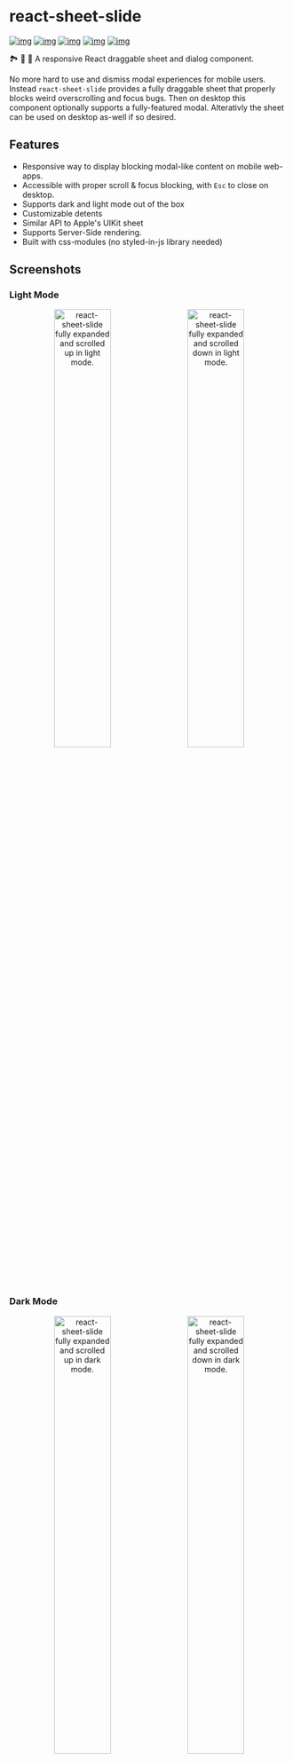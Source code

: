 # react-sheet-slide

[![img](https://github.com/woofers/react-sheet-slide/workflows/build/badge.svg)](https://github.com/woofers/react-sheet-slide/actions) [![img](https://badge.fury.io/js/react-sheet-slide.svg)](https://www.npmjs.com/package/react-sheet-slide) [![img](https://img.shields.io/npm/dt/react-sheet-slide.svg)](https://www.npmjs.com/package/react-sheet-slide) [![img](https://badgen.net/bundlephobia/minzip/react-sheet-slide)](https://bundlephobia.com/result?p=react-sheet-slide) [![img](https://img.shields.io/npm/l/react-sheet-slide.svg)](https://github.com/woofers/react-sheet-slide/blob/main/LICENSE)

🏞️ 🎢 🛝 A responsive React draggable sheet and dialog component.

No more hard to use and dismiss modal experiences for mobile users.
Instead `react-sheet-slide` provides a fully draggable sheet
that properly blocks weird overscrolling and focus bugs.  Then on desktop
this component optionally supports a fully-featured modal.
Alterativly the sheet can be used on desktop as-well if so desired.

## Features

- Responsive way to display blocking modal-like content on mobile web-apps.
- Accessible with proper scroll & focus blocking, with `Esc` to close on desktop.
- Supports dark and light mode out of the box
- Customizable detents
- Similar API to Apple's UIKit sheet
- Supports Server-Side rendering.
- Built with css-modules (no styled-in-js library needed)

## Screenshots

<h3>Light Mode</h3>
<p align="center">
  <img src="/screenshots/light-mode-1.png" width="45%" alt="react-sheet-slide fully expanded and scrolled up in light mode." />    <img src="/screenshots/light-mode-2.png" width="45%" alt="react-sheet-slide fully expanded and scrolled down in light mode." />
</p>
<h3>Dark Mode</h3>
<p align="center">
  <img src="/screenshots/dark-mode-1.png" width="45%" alt="react-sheet-slide fully expanded and scrolled up in dark mode." />    <img src="/screenshots/dark-mode-2.png" width="45%" alt="react-sheet-slide fully expanded and scrolled down in dark mode." />
</p>


https://user-images.githubusercontent.com/7284672/174498349-04c57aba-9a94-41a5-ac46-92206120ff9e.mov

https://user-images.githubusercontent.com/7284672/174498361-39b9196a-93ab-45ea-bba8-31cc48c02025.mov

## Installation

**Yarn**

```yarn
yarn add react-sheet-slide @react-spring/web@^9 @use-gesture/react@^10
```

**npm**

```npm
npm install react-sheet-slide @react-spring/web@^9 @use-gesture/react@^10
```

## Motivation

This library is largely based on the fantastic [react-spring-bottom-sheet](https://github.com/stipsan/react-spring-bottom-sheet).  While [react-spring-bottom-sheet](https://github.com/stipsan/react-spring-bottom-sheet) is much more feature-packed than `react-sheet-slide`, supporting more props like many different callbacks on sheet snap start/end.
However the extra dependencies like `xstate` and the `resize-observer` polyfill can lead to a larger bundle size.
Also using `react-spring` as a dependencies instead of a peer dependencies limits users of the library from
controlling the version of `react-spring` they use. It can also lead to 2 versions of `react-spring` being bundled,
if the user is using a newer or older major version than the library.

By simplifying the API these libraries can be removed, and by moving `react-spring` to a peer dependencies
makes the library have a much lighther footprint.  Also `react-sheet-slide` includes a
dark mode and a fully-featured desktop modal that can be enabled for non-mobile users.
It also adds support for a backdrop animation similar to Apple's UIKit.

## Usage

```jsx
import React, { useState, useRef } from 'react'
import { Sheet, Header, Content, Footer, detents, Portal } from 'react-sheet-slide'
import 'react-sheet-slide/style.css'

const App = () => {
  const [open, setOpen] = useState(false)
  const ref = useRef()
  return (
    <div className="rss-backdrop" style={{ background: '#f7f8f8', minHeight: '100vh' }}>
      <button type="button" onClick={() => setOpen(true)} style={{ display: 'flex', margin: '28px auto 0' }}>
        Open sheet
      </button>
      <Portal>
        <Sheet
          ref={ref}
          open={open}
          onDismiss={() => setOpen(false)}
          onClose={() => {
            console.log('Component unmounted')
          }}
          selectedDetent={detents.large}
          detents={props => [
            detents.large(props),
            detents.fit(props)
          ]}
          useDarkMode={false}
          useModal={false}
          scrollingExpands={true}
        >
          <Header>Title</Header>
          <Content>
            <div style={{ padding: '54px 16px 24px' }}>
              <div>Add more storage to keep everything on online</div>
              <div>
                Online includes plenty of storage to keep all your data safe and
                features to protect your privacy.
              </div>
              <div>Learn More About Online</div>
            </div>
          </Content>
          <Footer>
            <button type="button" onClick={() => setOpen(false)}>
              Close
            </button>
          </Footer>
        </Sheet>
      </Portal>
    </div>
  )
}
```

`react-sheet-slide` includes a `Portal` component however other portal can be used like
`@reach/portal` or `@mui/base`.  The one included is just of modified version of `@reach/portal` however with support for string refs and defaults to `body`.

`rss-backdrop` is required to apply to the sheet backdrop effect.  Omitting it will disable any backdrop styles on the sheet.
`react-sheet-slide` will also set a `body` background when the sheet is open to create the inset for the backdrop effect.
As such it is recommended to apply the background to a top level `div` or other container, in addition to the `body`.
If you want to keep your `body` background, use `!important`.

## Props

- `open`

  Set if the sheet is open.  When this prop is changed the sheet
  will animate and the unmount/remount.  When the component fully unmounts, `onClose` will be called.

- `onDismiss`

  Called when the sheet is dragged down or the user clicks on the backdrop.  Also called when the user presses `Esc`.
  This method should include `setOpen(false)` to ensure `open` is false.  Otherwise the sheet may not close properly.

- `onClose`

  Called when the sheet finishes the close animation and is fully unmounted.

- `selectedDetent`

  The default detent size that the sheet will open to.

- `detents`

  List of available detents that the sheet will catch on.  Reccomened to set to either `detents.large` or `props => [detents.large(props), detents.medium(props)]`
  to mimic the UIKit behaviour however can be customized using the callback.

- `useDarkMode`

  Prop to control if dark mode is enabled.  By default this will use the system `prefers-color-scheme`.

- `useModal`

  Prop to control when a modal should be used instead of a sheet.  If your app will likely only be used on mobile `useModal={false}` is reccomened.
  Otherwise it will default to true on any device larger than `(max-width: 640px)` to use a modal on desktop.

- `scrollingExpands`

  Determines if scrolling up on the sheet body will expand the sheet.  Once the sheet is expanded
  to the max detent, the sheet will be scrollable.  Disabled by default to provide a more predictable scroll behaviour
  however enabling it if possible is recommended.

- `ref`

  The sheet also supports forwarding a ref that will be added onto the sheet root.
